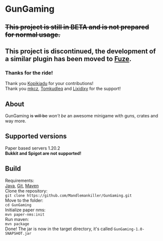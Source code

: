 # GunGaming
## ~~This project is still in BETA and is not prepared for normal usage.~~
## This project is discontinued, the development of a similar plugin has been moved to [Fuze](https://github.com/Mandlemankiller/Fuze).
### Thanks for the ride!
Thank you [Kopikiadu](https://github.com/kopikiadu) for your contributions!
<br>Thank you [mkcz](https://github.com/Craflix), [Tomkudleq](https://github.com/Tomkudleq) and [Lixidixy](https://github.com/foxos21) for the support!
## About
GunGaming ~~is~~ ~~will be~~ *won't be*  an awesome minigame with guns, crates and way more.
## Supported versions
Paper based servers 1.20.2<br>
**Bukkit and Spigot are not supported!**
## Build
Requirements: <br>
[Java](https://java.com), [Git](https://git-scm.com/), [Maven](https://maven.apache.org/)<br>
Clone the repository:<br>
```git clone https://github.com/Mandlemankiller/GunGaming.git``` <br>
Move to the folder:<br>
```cd GunGaming``` <br>
Initialize paper nms: <br>
```mvn paper-nms:init``` <br>
Run maven: <br>
```mvn package``` <br>
Done! The jar is now in the target directory, it's called ```GunGaming-1.0-SNAPSHOT.jar```
